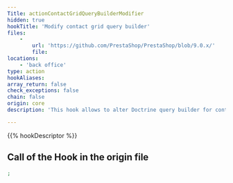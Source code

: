 ```yaml
---
Title: actionContactGridQueryBuilderModifier
hidden: true
hookTitle: 'Modify contact grid query builder'
files:
    -
        url: 'https://github.com/PrestaShop/PrestaShop/blob/9.0.x/'
        file: 
locations:
    - 'back office'
type: action
hookAliases: 
array_return: false
check_exceptions: false
chain: false
origin: core
description: 'This hook allows to alter Doctrine query builder for contact grid'

---
```


{{% hookDescriptor %}}

## Call of the Hook in the origin file

```php
;
```
